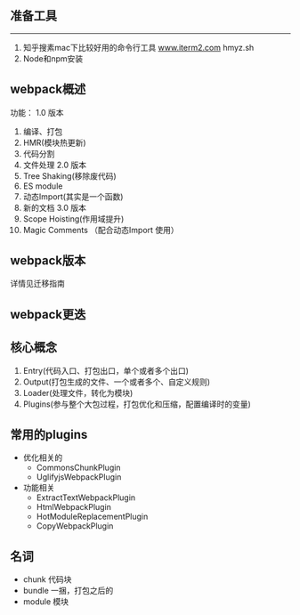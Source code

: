 ## 准备工具
---
1. 知乎搜素mac下比较好用的命令行工具
     www.iterm2.com
     hmyz.sh
2. Node和npm安装

## webpack概述
功能：
1.0 版本
1. 编译、打包
2. HMR(模块热更新)
3. 代码分割
4. 文件处理
2.0 版本
1. Tree Shaking(移除废代码)
2. ES module
3. 动态Import(其实是一个函数)
4. 新的文档
3.0 版本
1. Scope Hoisting(作用域提升)
2. Magic Comments （配合动态Import 使用）
## webpack版本
详情见迁移指南
## webpack更迭

## 核心概念
1. Entry(代码入口、打包出口，单个或者多个出口)
2. Output(打包生成的文件、一个或者多个、自定义规则)
3. Loader(处理文件，转化为模块)
4. Plugins(参与整个大包过程，打包优化和压缩，配置编译时的变量)

## 常用的plugins
- 优化相关的
    - CommonsChunkPlugin
    - UglifyjsWebpackPlugin
- 功能相关
    - ExtractTextWebpackPlugin
    - HtmlWebpackPlugin
    - HotModuleReplacementPlugin
    - CopyWebpackPlugin
## 名词
- chunk 代码块
- bundle 一捆，打包之后的
- module 模块